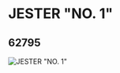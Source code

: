 # JESTER "NO. 1"
## 62795
![JESTER "NO. 1"](https://lc-www-live-s.legocdn.com/media/bricks/5/2/4524903.jpg)